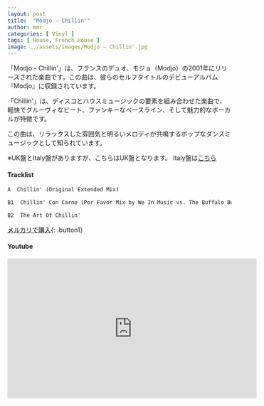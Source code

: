 ```yaml
---
layout: post
title:  "Modjo – Chillin'"
author: mmr
categories: [ Vinyl ]
tags: [ House, French House ]
image: ../assets/images/Modjo – Chillin'.jpg
---
```

 
「Modjo - Chillin'」は、フランスのデュオ、モジョ（Modjo）の2001年にリリースされた楽曲です。この曲は、彼らのセルフタイトルのデビューアルバム『Modjo』に収録されています。

「Chillin'」は、ディスコとハウスミュージックの要素を組み合わせた楽曲で、軽快でグルーヴィなビート、ファンキーなベースライン、そして魅力的なボーカルが特徴です。

この曲は、リラックスした雰囲気と明るいメロディが共鳴するポップなダンスミュージックとして知られています。

※UK盤とItaly盤がありますが、こちらはUK盤となります。 Italy盤は[こちら](https://monumental-movement.jp/Modjo-Chillin/)

#### Tracklist
```md
A  Chillin' (Original Extended Mix)

B1  Chillin' Con Carne (Por Favor Mix by We In Music vs. The Buffalo Bunch)

B2  The Art Of Chillin'
```

[メルカリで購入](https://jp.mercari.com/item/m30941208338?afid=6142608987){: .button1}

#### Youtube
<iframe width="560" height="315" src="https://www.youtube.com/embed/hTl0F2cKzLk?si=NYr8r9NEkqTxBFCo" title="YouTube video player" frameborder="0" allow="accelerometer; autoplay; clipboard-write; encrypted-media; gyroscope; picture-in-picture; web-share" referrerpolicy="strict-origin-when-cross-origin" allowfullscreen></iframe>
